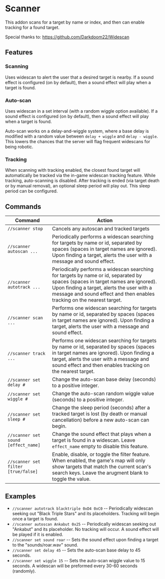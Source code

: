 # Scanner

This addon scans for a target by name or index, and then can enable tracking for a found target.

Special thanks to: 
https://github.com/Darkdoom22/Widescan

## Features

### Scanning
Uses widescan to alert the user that a desired target is nearby. If a sound effect is configured (on by default), then a sound effect will play when a target is found.

### Auto-scan
Uses widescan in a set interval (with a random wiggle option available). If a sound effect is configured (on by default), then a sound effect will play when a target is found.

Auto-scan works on a delay-and-wiggle system, where a base delay is modified with a random value between `delay + wiggle` and `delay - wiggle`. This lowers the chances that the server will flag frequent widescans for being robotic.

### Tracking
When scanning with tracking enabled, the closest found target will automatically be tracked via the in-game widescan tracking feature. While tracking, auto-scanning is disabled. After tracking is ended (via target death or by manual removal), an optional sleep period will play out. This sleep period can be configured.

## Commands
 Command | Action |
| --- | --- |
| `//scanner stop`  | Cancels any autoscan and tracked targets |
| `//scanner autoscan ...`  | Periodically performs a widescan searching for targets by name or id, separated by spaces (spaces in target names are ignored). Upon finding a target, alerts the user with a message and sound effect. |
| `//scanner autotrack ...`  | Periodically performs a widescan searching for targets by name or id, separated by spaces (spaces in target names are ignored). Upon finding a target, alerts the user with a message and sound effect and then enables tracking on the nearest target. |
| `//scanner scan ...`  | Performs one widescan searching for targets by name or id, separated by spaces (spaces in target names are ignored). Upon finding a target, alerts the user with a message and sound effect. |
| `//scanner track ...`  | Performs one widescan searching for targets by name or id, separated by spaces (spaces in target names are ignored). Upon finding a target, alerts the user with a message and sound effect and then enables tracking on the nearest target. |
| `//scanner set delay #`  | Change the auto-scan base delay (seconds) to a positive integer. |
| `//scanner set wiggle #`  | Change the auto-scan random wiggle value (seconds) to a positive integer. |
| `//scanner set sleep #`  | Change the sleep period (seconds) after a tracked target is lost (by death or manual cancellation) before a new auto-scan can begin. |
| `//scanner set sound [effect_name]`  | Change the sound effect that plays when a target is found in a widescan. Leave `effect_name` empty to disable this feature. |
| `//scanner set filter [true/false]`  | Enable, disable, or toggle the filter feature. When enabled, the game's map will only show targets that match the current scan's search keys. Leave the arugment blank to toggle the value. |

## Examples
- `//scanner autotrack blacktriple 0xD4 0xC0` -- Periodically widescan seeking out "Black Triple Stars" and its placeholders. Tracking will begin once a target is found.
- `//scanner autoscan Ankabut 0x25` -- Periodically widescan seeking out "Ankabut" and its placeholder. No tracking will occur. A sound effect will be played if it is enabled. 
- `//scanner set sound roar` -- Sets the sound effect upon finding a target to the "sounds/roar.wav" sound.
- `//scanner set delay 45` -- Sets the auto-scan base delay to 45 seconds.
- `//scanner set wiggle 15` -- Sets the auto-scan wiggle value to 15 seconds. A widescan will be preformed every 30-60 seconds (randomly).